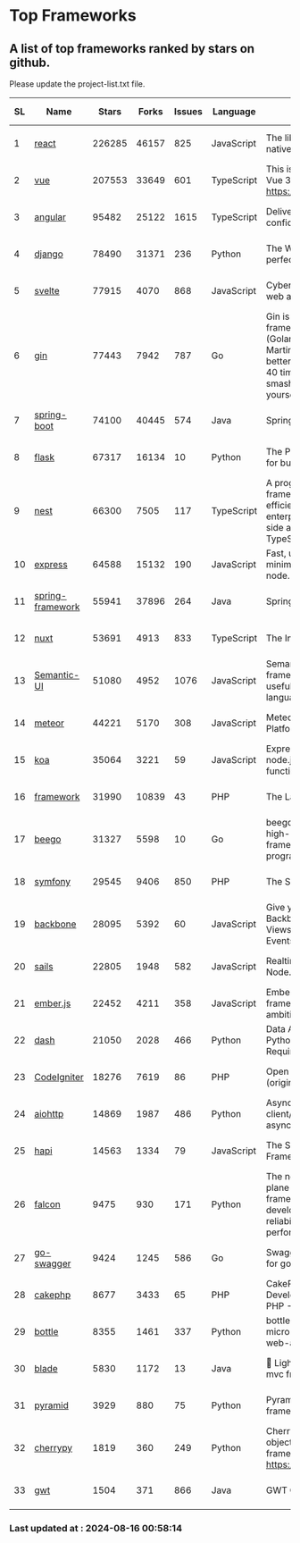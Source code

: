# Top Frameworks
## A list of top frameworks ranked by stars on github.  
Please update the project-list.txt file.

| SL| Name  | Stars| Forks| Issues | Language | Description | Last Commit |
| --| ------| -----| ---- | ------ | -------- | ----------- | ----------- |
| 1 | [react](https://github.com/facebook/react) | 226285 | 46157 | 825 | JavaScript | The library for web and native user interfaces. | 2024-08-15 21:28:28 |
| 2 | [vue](https://github.com/vuejs/vue) | 207553 | 33649 | 601 | TypeScript | This is the repo for Vue 2. For Vue 3, go to https://github.com/vuejs/core | 2024-06-14 12:52:12 |
| 3 | [angular](https://github.com/angular/angular) | 95482 | 25122 | 1615 | TypeScript | Deliver web apps with confidence 🚀 | 2024-08-15 20:10:27 |
| 4 | [django](https://github.com/django/django) | 78490 | 31371 | 236 | Python | The Web framework for perfectionists with deadlines. | 2024-08-15 06:52:19 |
| 5 | [svelte](https://github.com/sveltejs/svelte) | 77915 | 4070 | 868 | JavaScript | Cybernetically enhanced web apps | 2024-08-15 21:17:20 |
| 6 | [gin](https://github.com/gin-gonic/gin) | 77443 | 7942 | 787 | Go | Gin is a HTTP web framework written in Go (Golang). It features a Martini-like API with much better performance -- up to 40 times faster. If you need smashing performance, get yourself some Gin. | 2024-07-14 12:34:34 |
| 7 | [spring-boot](https://github.com/spring-projects/spring-boot) | 74100 | 40445 | 574 | Java | Spring Boot | 2024-08-15 16:02:43 |
| 8 | [flask](https://github.com/pallets/flask) | 67317 | 16134 | 10 | Python | The Python micro framework for building web applications. | 2024-08-06 15:31:00 |
| 9 | [nest](https://github.com/nestjs/nest) | 66300 | 7505 | 117 | TypeScript | A progressive Node.js framework for building efficient, scalable, and enterprise-grade server-side applications with TypeScript/JavaScript 🚀 | 2024-08-15 09:07:19 |
| 10 | [express](https://github.com/expressjs/express) | 64588 | 15132 | 190 | JavaScript | Fast, unopinionated, minimalist web framework for node. | 2024-07-28 10:55:10 |
| 11 | [spring-framework](https://github.com/spring-projects/spring-framework) | 55941 | 37896 | 264 | Java | Spring Framework | 2024-08-15 16:15:15 |
| 12 | [nuxt](https://github.com/nuxt/nuxt) | 53691 | 4913 | 833 | TypeScript | The Intuitive Vue Framework. | 2024-08-15 08:25:55 |
| 13 | [Semantic-UI](https://github.com/Semantic-Org/Semantic-UI) | 51080 | 4952 | 1076 | JavaScript | Semantic is a UI component framework based around useful principles from natural language. | 2023-01-11 17:05:32 |
| 14 | [meteor](https://github.com/meteor/meteor) | 44221 | 5170 | 308 | JavaScript | Meteor, the JavaScript App Platform | 2024-08-13 13:20:23 |
| 15 | [koa](https://github.com/koajs/koa) | 35064 | 3221 | 59 | JavaScript | Expressive middleware for node.js using ES2017 async functions | 2024-06-28 15:26:17 |
| 16 | [framework](https://github.com/laravel/framework) | 31990 | 10839 | 43 | PHP | The Laravel Framework. | 2024-08-15 18:42:07 |
| 17 | [beego](https://github.com/beego/beego) | 31327 | 5598 | 10 | Go | beego is an open-source, high-performance web framework for the Go programming language. | 2024-08-07 04:10:19 |
| 18 | [symfony](https://github.com/symfony/symfony) | 29545 | 9406 | 850 | PHP | The Symfony PHP framework | 2024-08-15 22:53:04 |
| 19 | [backbone](https://github.com/jashkenas/backbone) | 28095 | 5392 | 60 | JavaScript | Give your JS App some Backbone with Models, Views, Collections, and Events | 2024-03-06 23:22:47 |
| 20 | [sails](https://github.com/balderdashy/sails) | 22805 | 1948 | 582 | JavaScript | Realtime MVC Framework for Node.js | 2024-05-17 22:00:56 |
| 21 | [ember.js](https://github.com/emberjs/ember.js) | 22452 | 4211 | 358 | JavaScript | Ember.js - A JavaScript framework for creating ambitious web applications | 2024-08-07 19:18:18 |
| 22 | [dash](https://github.com/plotly/dash) | 21050 | 2028 | 466 | Python | Data Apps & Dashboards for Python. No JavaScript Required. | 2024-07-24 19:27:39 |
| 23 | [CodeIgniter](https://github.com/bcit-ci/CodeIgniter) | 18276 | 7619 | 86 | PHP | Open Source PHP Framework (originally from EllisLab) | 2024-03-20 03:51:42 |
| 24 | [aiohttp](https://github.com/aio-libs/aiohttp) | 14869 | 1987 | 486 | Python | Asynchronous HTTP client/server framework for asyncio and Python | 2024-08-15 21:38:03 |
| 25 | [hapi](https://github.com/hapijs/hapi) | 14563 | 1334 | 79 | JavaScript | The Simple, Secure Framework Developers Trust | 2024-07-04 00:48:01 |
| 26 | [falcon](https://github.com/falconry/falcon) | 9475 | 930 | 171 | Python | The no-magic web data plane API and microservices framework for Python developers, with a focus on reliability, correctness, and performance at scale. | 2024-08-15 14:41:41 |
| 27 | [go-swagger](https://github.com/go-swagger/go-swagger) | 9424 | 1245 | 586 | Go | Swagger 2.0 implementation for go | 2024-05-13 17:21:38 |
| 28 | [cakephp](https://github.com/cakephp/cakephp) | 8677 | 3433 | 65 | PHP | CakePHP: The Rapid Development Framework for PHP - Official Repository | 2024-08-13 12:24:42 |
| 29 | [bottle](https://github.com/bottlepy/bottle) | 8355 | 1461 | 337 | Python | bottle.py is a fast and simple micro-framework for python web-applications. | 2024-01-03 22:31:48 |
| 30 | [blade](https://github.com/lets-blade/blade) | 5830 | 1172 | 13 | Java | :rocket: Lightning fast and elegant mvc framework for Java8 | 2024-06-17 01:05:35 |
| 31 | [pyramid](https://github.com/Pylons/pyramid) | 3929 | 880 | 75 | Python | Pyramid - A Python web framework | 2024-06-10 16:09:42 |
| 32 | [cherrypy](https://github.com/cherrypy/cherrypy) | 1819 | 360 | 249 | Python | CherryPy is a pythonic, object-oriented HTTP framework.      https://cherrypy.dev | 2024-07-02 23:41:56 |
| 33 | [gwt](https://github.com/gwtproject/gwt) | 1504 | 371 | 866 | Java | GWT Open Source Project | 2024-08-14 13:17:48 |

### Last updated at : 2024-08-16 00:58:14
